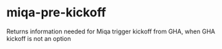 # miqa-pre-kickoff
Returns information needed for Miqa trigger kickoff from GHA, when GHA kickoff is not an option
